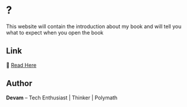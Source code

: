 # ?

This website will contain the introduction about my book and will tell you what to expect when you open the book

## Link

📖 [Read Here](your-introduction-link.com)  

## Author  

**Devam** – Tech Enthusiast | Thinker | Polymath  
